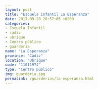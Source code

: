 ```yaml
---
layout: post
title: "Escuela Infantil La Esperanza"
date: 2017-09-20 20:57:05 +0200
categories:
- Escuela Infantil
- cadiz
- ubrique
- Centro público
- guarderia
name: "La Esperanza"
province: "Cádiz"
location: "Ubrique"
code: "11011974"
type: "Centro público"
img: guarderia.jpg
permalink: /guarderias/la-esperanza.html
---
```

